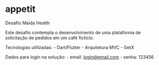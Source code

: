 # appetit

Desafio Maida Health

Este desafio contempla o desenvolvimento de uma plataforma de solicitação de pedidos em um café fictício.


Tecnologias utilizadas:
    - Dart/Flutter
    - Arquitetura MVC
    - GetX
	
Dados para login na solução:
	- email: login@email.com
	- senha: 123456
